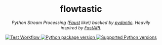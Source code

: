 <div align="center">
    <h1>flowtastic</h1>
    <p>
        <em>
            Python Stream Processing (<a href="https://github.com/faust-streaming/faust">Faust</a> like!)
            backed by <a href="https://github.com/samuelcolvin/pydantic">pydantic</a>.
            Heavily inspired by <a href="https://github.com/tiangolo/fastapi">FastAPI</a>.
        </em>
    </p>
    <a href="https://github.com/gabrielmbmb/flowtastic/actions/workflows/test.yaml">
        <img src="https://github.com/gabrielmbmb/flowtastic/actions/workflows/test.yaml/badge.svg" alt="Test Workflow">
    </a>
    <a href="https://pypi.org/project/flowtastic">
        <img src="https://img.shields.io/pypi/v/flowtastic" alt="Python package version">
    </a>
    <a href="https://pypi.org/project/flowtastic">
        <img src="https://img.shields.io/pypi/pyversions/flowtastic" alt="Supported Python versions">
    </a>
</div>
